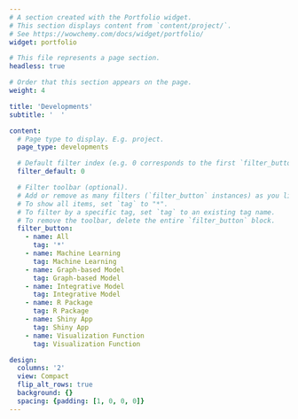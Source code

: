 ```yaml
---
# A section created with the Portfolio widget.
# This section displays content from `content/project/`.
# See https://wowchemy.com/docs/widget/portfolio/
widget: portfolio

# This file represents a page section.
headless: true

# Order that this section appears on the page.
weight: 4

title: 'Developments'
subtitle: '  '

content:
  # Page type to display. E.g. project.
  page_type: developments

  # Default filter index (e.g. 0 corresponds to the first `filter_button` instance below).
  filter_default: 0

  # Filter toolbar (optional).
  # Add or remove as many filters (`filter_button` instances) as you like.
  # To show all items, set `tag` to "*".
  # To filter by a specific tag, set `tag` to an existing tag name.
  # To remove the toolbar, delete the entire `filter_button` block.
  filter_button:
    - name: All
      tag: '*'
    - name: Machine Learning
      tag: Machine Learning
    - name: Graph-based Model
      tag: Graph-based Model
    - name: Integrative Model
      tag: Integrative Model
    - name: R Package
      tag: R Package
    - name: Shiny App
      tag: Shiny App
    - name: Visualization Function
      tag: Visualization Function

design:
  columns: '2'
  view: Compact
  flip_alt_rows: true
  background: {}
  spacing: {padding: [1, 0, 0, 0]}
---
```



